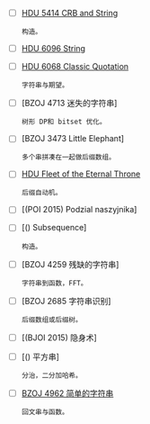 - [ ] [HDU 5414 CRB and String](http://acm.hdu.edu.cn/showproblem.php?pid=5414)

      构造。

- [ ] [HDU 6096 String](http://acm.hdu.edu.cn/showproblem.php?pid=6096)

- [ ] [HDU 6068 Classic Quotation](http://acm.hdu.edu.cn/showproblem.php?pid=6068)

      字符串与期望。

- [ ] [BZOJ 4713 迷失的字符串]

      树形 DP和 bitset 优化。

- [ ] [BZOJ 3473 Little Elephant]

      多个串拼凑在一起做后缀数组。

- [ ] [HDU Fleet of the Eternal Throne](http://acm.hdu.edu.cn/showproblem.php?pid=6138)

      后缀自动机。

- [ ] [(POI 2015) Podzial naszyjnika]

- [ ] [() Subsequence]

      构造。

- [ ] [BZOJ 4259 残缺的字符串]

      字符串到函数，FFT。

- [ ] [BZOJ 2685 字符串识别]

      后缀数组或后缀树。

- [ ] [(BJOI 2015) 隐身术]

- [ ] [() 平方串]

      分治，二分加哈希。

- [ ] [BZOJ 4962 简单的字符串](http://www.lydsy.com/JudgeOnline/problem.php?id=4962)

      回文串与函数。